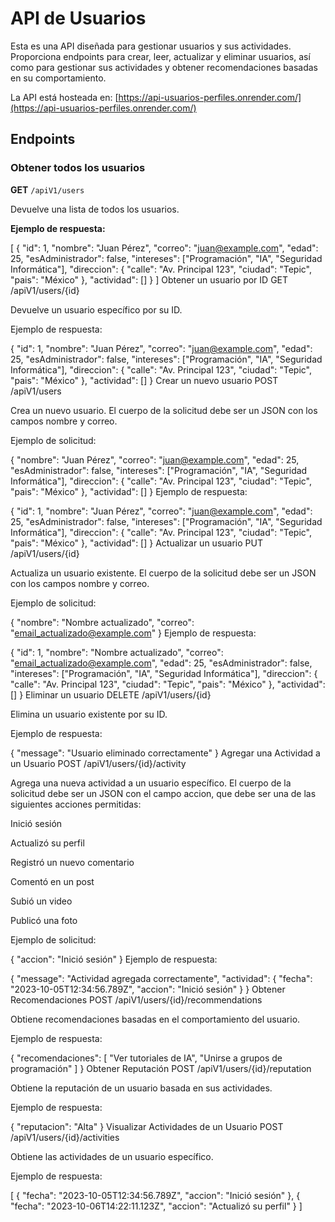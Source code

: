 # API de Usuarios

Esta es una API diseñada para gestionar usuarios y sus actividades. Proporciona endpoints para crear, leer, actualizar y eliminar usuarios, así como para gestionar sus actividades y obtener recomendaciones basadas en su comportamiento.

La API está hosteada en: [https://api-usuarios-perfiles.onrender.com/](https://api-usuarios-perfiles.onrender.com/)

## Endpoints

### Obtener todos los usuarios

**GET** `/apiV1/users`

Devuelve una lista de todos los usuarios.

**Ejemplo de respuesta:**

[
    {
        "id": 1,
        "nombre": "Juan Pérez",
        "correo": "juan@example.com",
        "edad": 25,
        "esAdministrador": false,
        "intereses": ["Programación", "IA", "Seguridad Informática"],
        "direccion": {
            "calle": "Av. Principal 123",
            "ciudad": "Tepic",
            "pais": "México"
        },
        "actividad": []
    }
]
Obtener un usuario por ID
GET /apiV1/users/{id}

Devuelve un usuario específico por su ID.

Ejemplo de respuesta:

{
    "id": 1,
    "nombre": "Juan Pérez",
    "correo": "juan@example.com",
    "edad": 25,
    "esAdministrador": false,
    "intereses": ["Programación", "IA", "Seguridad Informática"],
    "direccion": {
        "calle": "Av. Principal 123",
        "ciudad": "Tepic",
        "pais": "México"
    },
    "actividad": []
}
Crear un nuevo usuario
POST /apiV1/users

Crea un nuevo usuario. El cuerpo de la solicitud debe ser un JSON con los campos nombre y correo.

Ejemplo de solicitud:

{
    "nombre": "Juan Pérez",
    "correo": "juan@example.com",
    "edad": 25,
    "esAdministrador": false,
    "intereses": ["Programación", "IA", "Seguridad Informática"],
    "direccion": {
        "calle": "Av. Principal 123",
        "ciudad": "Tepic",
        "pais": "México"
    },
    "actividad": []
}
Ejemplo de respuesta:

{
    "id": 1,
    "nombre": "Juan Pérez",
    "correo": "juan@example.com",
    "edad": 25,
    "esAdministrador": false,
    "intereses": ["Programación", "IA", "Seguridad Informática"],
    "direccion": {
        "calle": "Av. Principal 123",
        "ciudad": "Tepic",
        "pais": "México"
    },
    "actividad": []
}
Actualizar un usuario
PUT /apiV1/users/{id}

Actualiza un usuario existente. El cuerpo de la solicitud debe ser un JSON con los campos nombre y correo.

Ejemplo de solicitud:

{
    "nombre": "Nombre actualizado",
    "correo": "email_actualizado@example.com"
}
Ejemplo de respuesta:

{
    "id": 1,
    "nombre": "Nombre actualizado",
    "correo": "email_actualizado@example.com",
    "edad": 25,
    "esAdministrador": false,
    "intereses": ["Programación", "IA", "Seguridad Informática"],
    "direccion": {
        "calle": "Av. Principal 123",
        "ciudad": "Tepic",
        "pais": "México"
    },
    "actividad": []
}
Eliminar un usuario
DELETE /apiV1/users/{id}

Elimina un usuario existente por su ID.

Ejemplo de respuesta:


{
    "message": "Usuario eliminado correctamente"
}
Agregar una Actividad a un Usuario
POST /apiV1/users/{id}/activity

Agrega una nueva actividad a un usuario específico. El cuerpo de la solicitud debe ser un JSON con el campo accion, que debe ser una de las siguientes acciones permitidas:

Inició sesión

Actualizó su perfil

Registró un nuevo comentario

Comentó en un post

Subió un video

Publicó una foto

Ejemplo de solicitud:

{
    "accion": "Inició sesión"
}
Ejemplo de respuesta:

{
    "message": "Actividad agregada correctamente",
    "actividad": {
        "fecha": "2023-10-05T12:34:56.789Z",
        "accion": "Inició sesión"
    }
}
Obtener Recomendaciones
POST /apiV1/users/{id}/recommendations

Obtiene recomendaciones basadas en el comportamiento del usuario.

Ejemplo de respuesta:

{
    "recomendaciones": [
        "Ver tutoriales de IA",
        "Unirse a grupos de programación"
    ]
}
Obtener Reputación
POST /apiV1/users/{id}/reputation

Obtiene la reputación de un usuario basada en sus actividades.

Ejemplo de respuesta:

{
    "reputacion": "Alta"
}
Visualizar Actividades de un Usuario
POST /apiV1/users/{id}/activities

Obtiene las actividades de un usuario específico.

Ejemplo de respuesta:

[
    {
        "fecha": "2023-10-05T12:34:56.789Z",
        "accion": "Inició sesión"
    },
    {
        "fecha": "2023-10-06T14:22:11.123Z",
        "accion": "Actualizó su perfil"
    }
]
